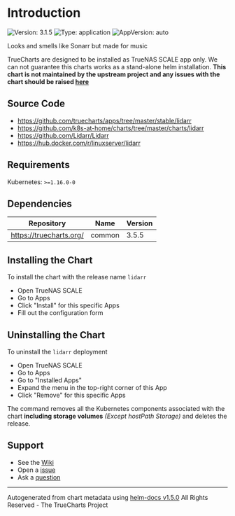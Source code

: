 # Introduction

![Version: 3.1.5](https://img.shields.io/badge/Version-3.1.5-informational?style=flat-square) ![Type: application](https://img.shields.io/badge/Type-application-informational?style=flat-square) ![AppVersion: auto](https://img.shields.io/badge/AppVersion-auto-informational?style=flat-square)

Looks and smells like Sonarr but made for music

TrueCharts are designed to be installed as TrueNAS SCALE app only. We can not guarantee this charts works as a stand-alone helm installation.
**This chart is not maintained by the upstream project and any issues with the chart should be raised [here](https://github.com/truecharts/apps/issues/new/choose)**

## Source Code

* <https://github.com/truecharts/apps/tree/master/stable/lidarr>
* <https://github.com/k8s-at-home/charts/tree/master/charts/lidarr>
* <https://github.com/Lidarr/Lidarr>
* <https://hub.docker.com/r/linuxserver/lidarr>

## Requirements

Kubernetes: `>=1.16.0-0`

## Dependencies

| Repository | Name | Version |
|------------|------|---------|
| https://truecharts.org/ | common | 3.5.5 |

## Installing the Chart

To install the chart with the release name `lidarr`

- Open TrueNAS SCALE
- Go to Apps
- Click "Install" for this specific Apps
- Fill out the configuration form

## Uninstalling the Chart

To uninstall the `lidarr` deployment

- Open TrueNAS SCALE
- Go to Apps
- Go to "Installed Apps"
- Expand the menu in the top-right corner of this App
- Click "Remove" for this specific Apps

The command removes all the Kubernetes components associated with the chart **including storage volumes** _(Except hostPath Storage)_ and deletes the release.

## Support

- See the [Wiki](https://truecharts.org)
- Open a [issue](https://github.com/truecharts/apps/issues/new/choose)
- Ask a [question](https://github.com/truecharts/apps/discussions)

----------------------------------------------
Autogenerated from chart metadata using [helm-docs v1.5.0](https://github.com/norwoodj/helm-docs/releases/v1.5.0)
All Rights Reserved - The TrueCharts Project

